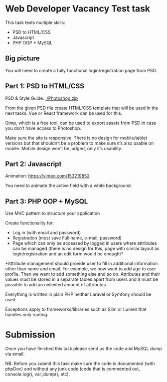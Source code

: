 # Web Developer Vacancy Test task

This task tests multiple skills:
- PSD to HTML/CSS
- Javascript
- PHP OOP + MySQL

## Big picture

You will need to create a fully functional login/registration page from PSD.

## Part 1: PSD to HTML/CSS

PSD & Style Guide: [./Photoshop.zip](./Photoshop.zip)

From the given PSD file create HTML/CSS template that will be used in the next tasks. Vue or React framework can be used for this.

Gimp, which is a free tool, can be used to export assets from PSD in case you don’t have access to Photoshop.

Make sure the site is responsive. There is no design for mobile/tablet versions but that shouldn’t be a problem to make sure it’s also usable on mobile. Mobile design won’t be judged, only it’s usability.

## Part 2: Javascript

Animation: https://vimeo.com/153219852 

You need to animate the active field with a white background.

## Part 3: PHP OOP + MySQL

Use MVC pattern to structure your application

Create functionality for:

- Log in (with email and password)
- Registration (must save Full name, e-mail, password)
- Page which can only be accessed by logged in users where attributes can be managed (there is no design for this, page with similar layout as login/registration and an edit form would be enough)*

*Attribute management should provide user to fill in additional information other than name and email. For example, we now want to add age to user profile. Then we want to add something else and so on. Attributes and their values must be stored in a separate tables apart from users and it must be possible to add an unlimited amount of attributes.

Everything is written in plain PHP neither Laravel or Symfony should be used.

Exceptions apply to frameworks/libraries such as Slim or Lumen that handles only routing.

# Submission

Once you have finished this task please send us the code and MySQL dump via email.

NB: Before you submit this task make sure the code is documented (with phpDoc) and without any junk code (code that is commented out, console.log(), var_dump(), etc).
